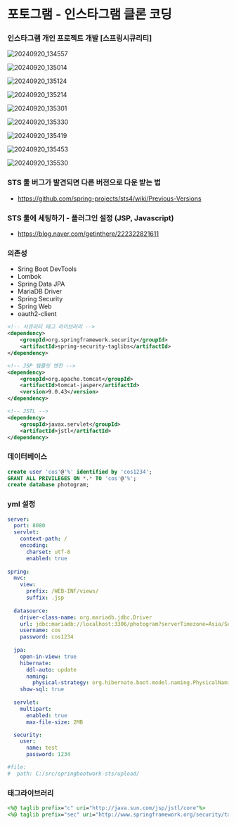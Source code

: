 # 포토그램 - 인스타그램 클론 코딩

### 인스타그램 개인 프로젝트 개발 [스프링시큐리티]

![20240920_134557](https://github.com/user-attachments/assets/7c556a9d-eec0-402a-ba1e-53fcdf2560a8)

![20240920_135014](https://github.com/user-attachments/assets/6547e5e2-91ba-4ab7-a494-5fc7e5fef478)

![20240920_135124](https://github.com/user-attachments/assets/c331cfcd-c56f-4d42-878e-8c95c2a8b560)

![20240920_135214](https://github.com/user-attachments/assets/057ba3af-762d-410c-b9ef-987bd2d82442)

![20240920_135301](https://github.com/user-attachments/assets/849aefcd-28c4-4e56-8947-378299fbb6e5)

![20240920_135330](https://github.com/user-attachments/assets/d09703f1-9676-4263-a297-1d2a1d278f30)

![20240920_135419](https://github.com/user-attachments/assets/0a2b1b6a-cb29-40c8-a1dc-6cc3db0ddb1a)

![20240920_135453](https://github.com/user-attachments/assets/7fb39ee6-c3f0-4c78-b6e4-83a4489f6d6e)

![20240920_135530](https://github.com/user-attachments/assets/a212bf72-002b-4c4a-9ae4-305fee08efcb)

### STS 툴 버그가 발견되면 다른 버전으로 다운 받는 법
- https://github.com/spring-projects/sts4/wiki/Previous-Versions

### STS 툴에 세팅하기 - 플러그인 설정 (JSP, Javascript)
- https://blog.naver.com/getinthere/222322821611

### 의존성

- Sring Boot DevTools
- Lombok
- Spring Data JPA
- MariaDB Driver
- Spring Security
- Spring Web
- oauth2-client

```xml
<!-- 시큐리티 태그 라이브러리 -->
<dependency>
	<groupId>org.springframework.security</groupId>
	<artifactId>spring-security-taglibs</artifactId>
</dependency>

<!-- JSP 템플릿 엔진 -->
<dependency>
	<groupId>org.apache.tomcat</groupId>
	<artifactId>tomcat-jasper</artifactId>
	<version>9.0.43</version>
</dependency>

<!-- JSTL -->
<dependency>
	<groupId>javax.servlet</groupId>
	<artifactId>jstl</artifactId>
</dependency>
```

### 데이터베이스

```sql
create user 'cos'@'%' identified by 'cos1234';
GRANT ALL PRIVILEGES ON *.* TO 'cos'@'%';
create database photogram;
```

### yml 설정

```yml
server:
  port: 8080
  servlet:
    context-path: /
    encoding:
      charset: utf-8
      enabled: true
    
spring:
  mvc:
    view:
      prefix: /WEB-INF/views/
      suffix: .jsp
      
  datasource:
    driver-class-name: org.mariadb.jdbc.Driver
    url: jdbc:mariadb://localhost:3306/photogram?serverTimezone=Asia/Seoul&allowPublicKeyRetrieval=true&useSSL=false
    username: cos
    password: cos1234
    
  jpa:
    open-in-view: true
    hibernate:
      ddl-auto: update
      naming:
        physical-strategy: org.hibernate.boot.model.naming.PhysicalNamingStrategyStandardImpl
    show-sql: true
      
  servlet:
    multipart:
      enabled: true
      max-file-size: 2MB

  security:
    user:
      name: test
      password: 1234   

#file:
#  path: C:/src/springbootwork-sts/upload/
```

### 태그라이브러리

```jsp
<%@ taglib prefix="c" uri="http://java.sun.com/jsp/jstl/core"%>
<%@ taglib prefix="sec" uri="http://www.springframework.org/security/tags"%>
```
